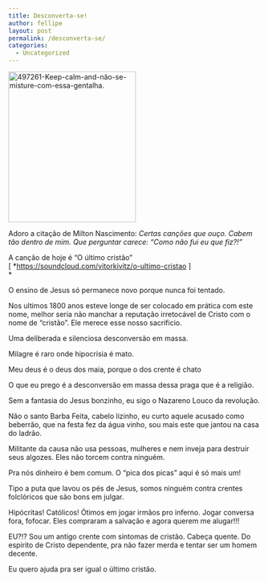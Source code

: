 ```yaml
---
title: Desconverta-se!
author: fellipe
layout: post
permalink: /desconverta-se/
categories:
  - Uncategorized
---
```

[<img class="size-medium wp-image-237 aligncenter" alt="497261-Keep-calm-and-não-se-misture-com-essa-gentalha." src="/img/posts//2014/08/497261-Keep-calm-and-não-se-misture-com-essa-gentalha.-254x300.jpg" width="254" height="300" />][1]

Adoro a citação de Milton Nascimento: *Certas canções que ouço. Cabem tão dentro de mim. Que perguntar carece: &#8220;Como não fui eu que fiz?!&#8221;*

A canção de hoje é &#8220;O último cristão&#8221; [ *<a href="https://soundcloud.com/vitorkivitz/o-ultimo-cristao" target="_blank">https://soundcloud.com/vitorkivitz/o-ultimo-cristao</a> ]  
*

O ensino de Jesus só permanece novo porque nunca foi tentado.

Nos ultimos 1800 anos esteve longe de ser colocado em prática com este nome, melhor seria não manchar a reputação irretocável de Cristo com o nome de &#8220;cristão&#8221;. Ele merece esse nosso sacrificio.

Uma deliberada e silenciosa desconversão em massa.

Milagre é raro onde hipocrisia é mato.

Meu deus é o deus dos maia, porque o dos crente é chato

O que eu prego é a desconversão em massa dessa praga que é a religião.

Sem a fantasia do Jesus bonzinho, eu sigo o Nazareno Louco da revolução.

Não o santo Barba Feita, cabelo lizinho, eu curto aquele acusado como beberrão, que na festa fez da água vinho, sou mais este que jantou na casa do ladrão.

Militante da causa não usa pessoas, mulheres e nem inveja para destruir seus algozes. Eles não torcem contra ninguém.

Pra nós dinheiro é bem comum. O &#8220;pica dos picas&#8221; aqui é só mais um!

Tipo a puta que lavou os pés de Jesus, somos ninguém contra crentes folclóricos que são bons em julgar.

Hipócritas! Católicos! Ótimos em jogar irmãos pro inferno. Jogar conversa fora, fofocar. Eles compraram a salvação e agora querem me alugar!!!

EU?!? Sou um antigo crente com sintomas de cristão. Cabeça quente. Do espirito de Cristo dependente, pra não fazer merda e tentar ser um homem decente.

Eu quero ajuda pra ser igual o último cristão.

 [1]: /img/posts//2014/08/497261-Keep-calm-and-não-se-misture-com-essa-gentalha..jpg